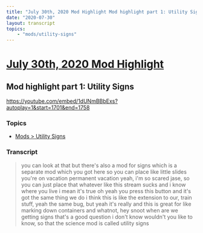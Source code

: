 ```yaml
---
title: "July 30th, 2020 Mod Highlight Mod highlight part 1: Utility Signs"
date: "2020-07-30"
layout: transcript
topics:
    - "mods/utility-signs"
---
```

# [July 30th, 2020 Mod Highlight](../2020-07-30.md)
## Mod highlight part 1: Utility Signs
https://youtube.com/embed/1dUNmBBbExs?autoplay=1&start=1701&end=1758

### Topics
* [Mods > Utility Signs](../topics/mods/utility-signs.md)

### Transcript

> you can look at that but there's also a mod for signs which is a separate mod which you got here so you can place like little slides you're on vacation permanent vacation yeah, i'm so scared jase, so you can just place that whatever like this stream sucks and i know where you live i mean it's true oh yeah you press this button and it's got the same thing we do i think this is like the extension to our, train stuff, yeah the same bug, but yeah it's really and this is great for like marking down containers and whatnot, hey snoot when are we getting signs that's a good question i don't know wouldn't you like to know, so that the science mod is called utility signs
